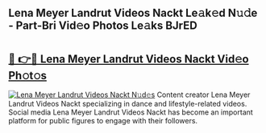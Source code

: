 ## Lena Meyer Landrut Videos Nackt Le𝚊k𝚎d N𝚞𝚍e - Part-Bri Vid𝚎o Photos Le𝚊ks BJrED

# <h2><a href="http://fb2jcqi.evod.top/?m=Lena+Meyer+Landrut+Videos+Nackt">🔗 👉🔴 Lena Meyer Landrut Videos Nackt Vid𝚎o Ph𝚘t𝚘s</a></h2>

[![Lena Meyer Landrut Videos Nackt N𝚞d𝚎s](https://i.imgur.com/8V9OHl7.gif)](http://fb2jcqi.evod.top/?m=Lena+Meyer+Landrut+Videos+Nackt)
Content creator Lena Meyer Landrut Videos Nackt specializing in dance and lifestyle-related videos. Social media Lena Meyer Landrut Videos Nackt has become an important platform for public figures to engage with their followers. 
